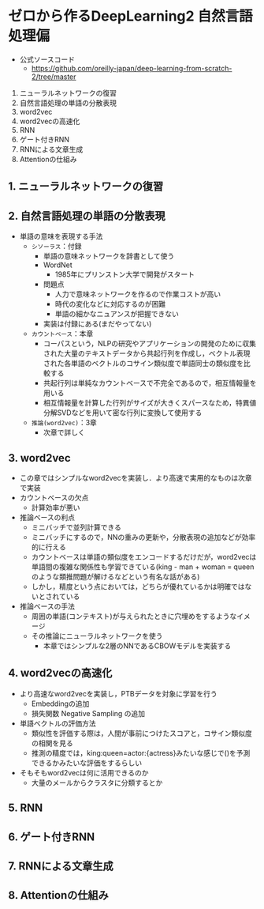 # ゼロから作るDeepLearning2 自然言語処理偏

- 公式ソースコード
    - https://github.com/oreilly-japan/deep-learning-from-scratch-2/tree/master

1. ニューラルネットワークの復習
2. 自然言語処理の単語の分散表現
3. word2vec
4. word2vecの高速化
5. RNN
6. ゲート付きRNN
7. RNNによる文章生成
8. Attentionの仕組み

## 1. ニューラルネットワークの復習
## 2. 自然言語処理の単語の分散表現

- 単語の意味を表現する手法
    - `シソーラス`：付録
        - 単語の意味ネットワークを辞書として使う
        - WordNet
            - 1985年にプリンストン大学で開発がスタート
        - 問題点
            - 人力で意味ネットワークを作るので作業コストが高い
            - 時代の変化などに対応するのが困難
            - 単語の細かなニュアンスが把握できない
        - 実装は付録にある(まだやってない)
    - `カウントベース`：本章
        - コーパスという，NLPの研究やアプリケーションの開発のために収集された大量のテキストデータから共起行列を作成し，ベクトル表現された各単語のベクトルのコサイン類似度で単語同士の類似度を比較する
        - 共起行列は単純なカウントベースで不完全であるので，相互情報量を用いる
        - 相互情報量を計算した行列がサイズが大きくスパースなため，特異値分解SVDなどを用いて密な行列に変換して使用する
    - `推論(word2vec)`：3章
        - 次章で詳しく

## 3. word2vec

- この章ではシンプルなword2vecを実装し．より高速で実用的なものは次章で実装
- カウントベースの欠点
    - 計算効率が悪い
- 推論ベースの利点
    - ミニバッチで並列計算できる
    - ミニバッチにするので，NNの重みの更新や，分散表現の追加などが効率的に行える
    - カウントベースは単語の類似度をエンコードするだけだが，word2vecは単語間の複雑な関係性も学習できている(king - man + woman = queen のような類推問題が解けるなどという有名な話がある)
    - しかし，精度という点においては，どちらが優れているかは明確ではないとされている
- 推論ベースの手法
    - 周囲の単語(コンテキスト)が与えられたときに穴埋めをするようなイメージ
    - その推論にニューラルネットワークを使う
        - 本章ではシンプルな2層のNNであるCBOWモデルを実装する

## 4. word2vecの高速化

- より高速なword2vecを実装し，PTBデータを対象に学習を行う
    - Embeddingの追加
    - 損失関数 Negative Sampling の追加
- 単語ベクトルの評価方法
    - 類似性を評価する際は，人間が事前につけたスコアと，コサイン類似度の相関を見る
    - 推測の精度では，king:queen=actor:{actress}みたいな感じで()を予測できるかみたいな評価をするらしい
- そもそもword2vecは何に活用できるのか
    - 大量のメールからクラスタに分類するとか

## 5. RNN

## 6. ゲート付きRNN

## 7. RNNによる文章生成

## 8. Attentionの仕組み


